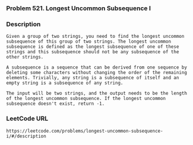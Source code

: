 ### Problem 521. Longest Uncommon Subsequence I

### Description
	Given a group of two strings, you need to find the longest uncommon subsequence of this group of two strings. The longest uncommon subsequence is defined as the longest subsequence of one of these strings and this subsequence should not be any subsequence of the other strings.

	A subsequence is a sequence that can be derived from one sequence by deleting some characters without changing the order of the remaining elements. Trivially, any string is a subsequence of itself and an empty string is a subsequence of any string.

	The input will be two strings, and the output needs to be the length of the longest uncommon subsequence. If the longest uncommon subsequence doesn't exist, return -1.

### LeetCode URL
	https://leetcode.com/problems/longest-uncommon-subsequence-i/#/description
